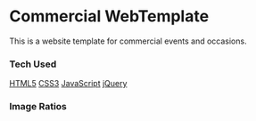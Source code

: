 # Commercial WebTemplate
This is a website template for commercial events and occasions.

### Tech Used
[HTML5](https://img.shields.io/badge/HTML5-E34F26?style=for-the-badge&logo=html5&logoColor=white)
[CSS3](https://img.shields.io/badge/CSS3-1572B6?style=for-the-badge&logo=css3&logoColor=white)
[JavaScript](https://img.shields.io/badge/JavaScript-323330?style=for-the-badge&logo=javascript&logoColor=F7DF1E)
[jQuery](https://img.shields.io/badge/jQuery-0769AD?style=for-the-badge&logo=jquery&logoColor=white)

### Image Ratios
